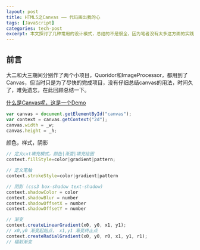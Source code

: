 ```yaml
---
layout: post
title: HTML5之Canvas —— 代码画出我的心
tags: [JavaScript]
categories: tech-post
excerpt: 本文探讨了几种常用的设计模式，总结的不是很全，因为笔者没有太多这方面的实践经验。需要完整版请参考更多资料。
---
```


## 前言
大二和大三期间分别作了两个小项目，Quoridor和ImageProcessor，都用到了Canvas，但当时只是为了尽快的完成项目，没有仔细总结canvas的用法，时间久了，难免遗忘，在此回顾总结一下。

[什么是Canvas呢，这是一个Demo](http://warpprism.github.io/Advanced-WFE/Canvas_Clock/)

~~~javascript
var canvas = document.getElementById("canvas");
var context = canvas.getContext("2d");
canvas.width = _w;
canvas.height = _h;
~~~

颜色，样式，阴影
~~~javascript
// 定义cxt填充模式，颜色|渐变|填充绘图
context.fillStyle=color|gradient|pattern;

// 定义笔触
context.strokeStyle=color|gradient|pattern

// 阴影 (css3 box-shadow text-shadow)
context.shadowColor = color
context.shadowBlur = number
context.shadowOffsetX = number
context.shadowOffsetY = number

// 渐变
context.createLinearGradient(x0, y0, x1, y1);
// x0,y0 渐变起始点， x1,y1 渐变终止点
context.createRadialGradient(x0, y0, r0, x1, y1, r1);
// 辐射渐变
~~~
